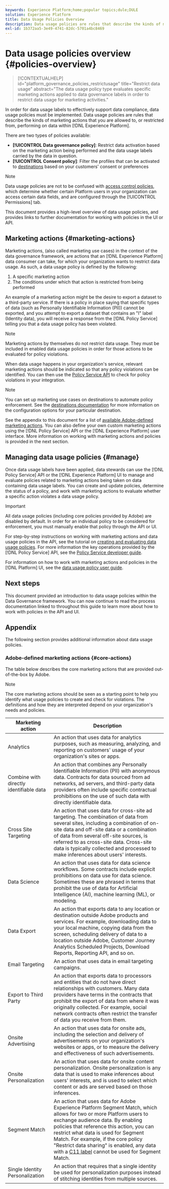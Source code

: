 ```yaml
---
keywords: Experience Platform;home;popular topics;dule;DULE
solution: Experience Platform
title: Data Usage Policies Overview
description: Data usage policies are rules that describe the kinds of marketing actions that you are allowed to, or restricted from, performing on data within Adobe Experience Platform.
exl-id: 1b372aa5-3e49-4741-82dc-5701a4bc8469
---
```

# Data usage policies overview {#policies-overview}

>[!CONTEXTUALHELP]
>id="platform_governance_policies_restrictusage"
>title="Restrict data usage"
>abstract="The data usage policy type evaluates specific marketing actions applied to data governance labels in order to restrict data usage for marketing activities."

In order for data usage labels to effectively support data compliance, data usage policies must be implemented. Data usage policies are rules that describe the kinds of marketing actions that you are allowed to, or restricted from, performing on data within [!DNL Experience Platform].

There are two types of policies available:

* **[!UICONTROL Data governance policy]**: Restrict data activation based on the marketing action being performed and the data usage labels carried by the data in question.
* **[!UICONTROL Consent policy]**: Filter the profiles that can be activated to [destinations](../../destinations/home.md) based on your customers' consent or preferences

>[!NOTE]
>
>Data usage policies are not to be confused with [access control policies](../../access-control/abac/end-to-end-guide.md#policy), which determine whether certain Platform users in your organization can access certain data fields, and are configured through the [!UICONTROL Permissions] tab.

This document provides a high-level overview of data usage policies, and provides links to further documentation for working with policies in the UI or API.

## Marketing actions {#marketing-actions}

Marketing actions, (also called marketing use cases) in the context of the data governance framework, are actions that an [!DNL Experience Platform] data consumer can take, for which your organization wants to restrict data usage. As such, a data usage policy is defined by the following:

1. A specific marketing action
2. The conditions under which that action is restricted from being performed

An example of a marketing action might be the desire to export a dataset to a third-party service. If there is a policy in place saying that specific types of data (such as Personally Identifiable Information (PII)) cannot be exported, and you attempt to export a dataset that contains an "I" label (Identity data), you will receive a response from the [!DNL Policy Service] telling you that a data usage policy has been violated.

>[!NOTE]
>
>Marketing actions by themselves do not restrict data usage. They must be included in enabled data usage policies in order for those actions to be evaluated for policy violations.

When data usage happens in your organization's service, relevant marketing actions should be indicated so that any policy violations can be identified. You can then use the [Policy Service API](https://www.adobe.io/experience-platform-apis/references/policy-service/) to check for policy violations in your integration.

>[!NOTE]
>
>You can set up marketing use cases on destinations to automate policy enforcement. See the [destinations documentation](../../destinations/home.md) for more information on the configuration options for your particular destination.

See the appendix to this document for a list of [available Adobe-defined marketing actions](#core-actions). You can also define your own custom marketing actions using the [!DNL Policy Service] API or the [!DNL Experience Platform] user interface. More information on working with marketing actions and policies is provided in the next section.

<!-- (Add after AAM DEC mapping doc is published)
### Inheritance from Adobe Audience Manager Data Export Controls

Experience Platform has the ability to share audiences with Adobe Audience Manager. Any Data Export Controls that have been applied to Audience Manager audiences are translated to equivalent marketing use cases recognized by Experience Platform Data Governance.

For a reference on how specific Data Export Controls map to marketing actions in Platform, please refer to the [Audience Manager documentation](https://experienceleague.adobe.com/docs/audience-manager/user-guide/features/data-export-controls.html).
-->

## Managing data usage policies {#manage}

Once data usage labels have been applied, data stewards can use the [!DNL Policy Service] API or the [!DNL Experience Platform] UI to manage and evaluate policies related to marketing actions being taken on data containing data usage labels. You can create and update policies, determine the status of a policy, and work with marketing actions to evaluate whether a specific action violates a data usage policy.

>[!IMPORTANT]
>
>All data usage policies (including core policies provided by Adobe) are disabled by default. In order for an individual policy to be considered for enforcement, you must manually enable that policy through the API or UI.

For step-by-step instructions on working with marketing actions and data usage policies in the API, see the tutorial on [creating and evaluating data usage policies](create.md). For more information the key operations provided by the [!DNL Policy Service] API, see the [Policy Service developer guide](../api/getting-started.md).

For information on how to work with marketing actions and policies in the [!DNL Platform] UI, see the [data usage policy user guide](./user-guide.md).

## Next steps

This document provided an introduction to data usage policies within the Data Governance framework. You can now continue to read the process documentation linked to throughout this guide to learn more about how to work with policies in the API and UI.

## Appendix

The following section provides additional information about data usage policies.

### Adobe-defined marketing actions {#core-actions}

The table below describes the core marketing actions that are provided out-of-the-box by Adobe.

>[!NOTE]
>
>The core marketing actions should be seen as a starting point to help you identify what usage policies to create and check for violations. The definitions and how they are interpreted depend on your organization's needs and policies.

| Marketing action | Description |
| --- | --- |
| Analytics | An action that uses data for analytics purposes, such as measuring, analyzing, and reporting on customers' usage of your organization's sites or apps. |
| Combine with directly identifiable data | An action that combines any Personally Identifiable Information (PII) with anonymous data. Contracts for data sourced from ad networks, ad servers, and third-party data providers often include specific contractual prohibitions on the use of such data with directly identifiable data. |
| Cross Site Targeting | An action that uses data for cross-site ad targeting. The combination of data from several sites, including a combination of on-site data and off-site data or a combination of data from several off-site sources, is referred to as cross-site data. Cross-site data is typically collected and processed to make inferences about users' interests. |
| Data Science | An action that uses data for data science workflows. Some contracts include explicit prohibitions on data use for data science. Sometimes these are phrased in terms that prohibit the use of data for Artificial Intelligence (AI), machine learning (ML), or modeling. |
| Data Export | An action that exports data to any location or destination outside Adobe products and services. For example, downloading data to your local machine, copying data from the screen, scheduling delivery of data to a location outside Adobe, Customer Journey Analytics Scheduled Projects, Download Reports, Reporting API, and so on. |
| Email Targeting | An action that uses data in email targeting campaigns. |
| Export to Third Party | An action that exports data to processors and entities that do not have direct relationships with customers. Many data providers have terms in the contracts that prohibit the export of data from where it was originally collected. For example, social network contracts often restrict the transfer of data you receive from them. |
| Onsite Advertising | An action that uses data for onsite ads, including the selection and delivery of advertisements on your organization's websites or apps, or to measure the delivery and effectiveness of such advertisements. |
| Onsite Personalization | An action that uses data for onsite content personalization. Onsite personalization is any data that is used to make inferences about users' interests, and is used to select which content or ads are served based on those inferences. |
| Segment Match | An action that uses data for Adobe Experience Platform Segment Match, which allows for two or more Platform users to exchange audience data. By enabling policies that reference this action, you can restrict what data is used for Segment Match. For example, if the core policy "Restrict data sharing" is enabled, any data with a [C11 label](../labels/reference.md#c11) cannot be used for Segment Match. |
| Single Identity Personalization | An action that requires that a single identity be used for personalization purposes instead of stitching identities from multiple sources. |
